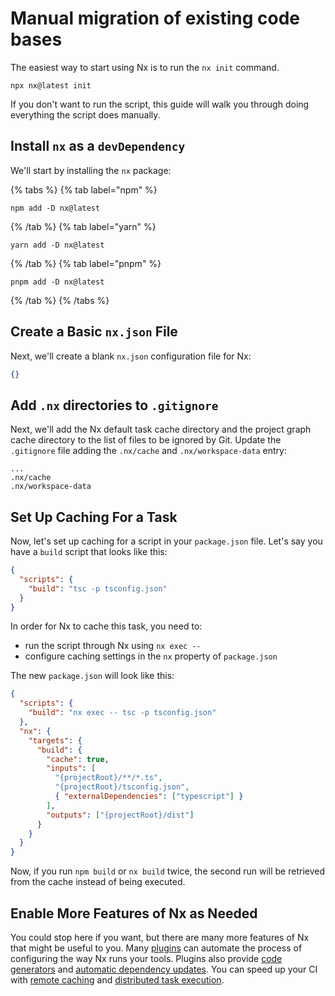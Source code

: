 # Manual migration of existing code bases

The easiest way to start using Nx is to run the `nx init` command.

```shell
npx nx@latest init
```

If you don't want to run the script, this guide will walk you through doing everything the script does manually.

## Install `nx` as a `devDependency`

We'll start by installing the `nx` package:

{% tabs %}
{% tab label="npm" %}

```shell
npm add -D nx@latest
```

{% /tab %}
{% tab label="yarn" %}

```shell
yarn add -D nx@latest
```

{% /tab %}
{% tab label="pnpm" %}

```shell
pnpm add -D nx@latest
```

{% /tab %}
{% /tabs %}

## Create a Basic `nx.json` File

Next, we'll create a blank `nx.json` configuration file for Nx:

```json {% fileName="nx.json" %}
{}
```

## Add `.nx` directories to `.gitignore`

Next, we'll add the Nx default task cache directory and the project graph cache directory to the list of files to be ignored by Git. Update the `.gitignore` file adding the `.nx/cache` and `.nx/workspace-data` entry:

```text {% fileName=".gitignore" %}
...
.nx/cache
.nx/workspace-data
```

## Set Up Caching For a Task

Now, let's set up caching for a script in your `package.json` file. Let's say you have a `build` script that looks like this:

```json {% fileName="package.json" %}
{
  "scripts": {
    "build": "tsc -p tsconfig.json"
  }
}
```

In order for Nx to cache this task, you need to:

- run the script through Nx using `nx exec -- `
- configure caching settings in the `nx` property of `package.json`

The new `package.json` will look like this:

```json {% fileName="package.json" %}
{
  "scripts": {
    "build": "nx exec -- tsc -p tsconfig.json"
  },
  "nx": {
    "targets": {
      "build": {
        "cache": true,
        "inputs": [
          "{projectRoot}/**/*.ts",
          "{projectRoot}/tsconfig.json",
          { "externalDependencies": ["typescript"] }
        ],
        "outputs": ["{projectRoot}/dist"]
      }
    }
  }
}
```

Now, if you run `npm build` or `nx build` twice, the second run will be retrieved from the cache instead of being executed.

## Enable More Features of Nx as Needed

You could stop here if you want, but there are many more features of Nx that might be useful to you. Many [plugins](/plugin-registry) can automate the process of configuring the way Nx runs your tools. Plugins also provide [code generators](/features/generate-code) and [automatic dependency updates](/features/automate-updating-dependencies). You can speed up your CI with [remote caching](/ci/features/remote-cache) and [distributed task execution](/ci/features/distribute-task-execution).
